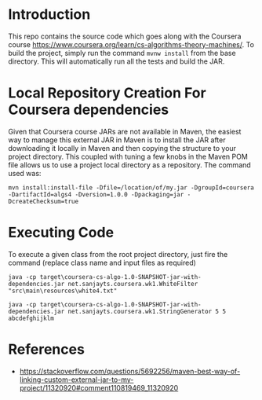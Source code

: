 # Introduction

This repo contains the source code which goes along with the Coursera course https://www.coursera.org/learn/cs-algorithms-theory-machines/. To build the project, simply run the command `mvnw install` from the base directory. This will automatically run all the tests and build the JAR. 

# Local Repository Creation For Coursera dependencies

Given that Coursera course JARs are not available in Maven, the easiest way to manage this external JAR in Maven is to install the JAR after downloading it locally in Maven and then copying the structure to your project directory. This coupled with tuning a few knobs in the Maven POM file allows us to use a project local directory as a repository. The command used was:

    mvn install:install-file -Dfile=/location/of/my.jar -DgroupId=coursera -DartifactId=algs4 -Dversion=1.0.0 -Dpackaging=jar -DcreateChecksum=true
    
# Executing Code

To execute a given class from the root project directory, just fire the command (replace class name and input files as required)

    java -cp target\coursera-cs-algo-1.0-SNAPSHOT-jar-with-dependencies.jar net.sanjayts.coursera.wk1.WhiteFilter "src\main\resources\white4.txt"
    
    java -cp target\coursera-cs-algo-1.0-SNAPSHOT-jar-with-dependencies.jar net.sanjayts.coursera.wk1.StringGenerator 5 5 abcdefghijklm
    
# References

* https://stackoverflow.com/questions/5692256/maven-best-way-of-linking-custom-external-jar-to-my-project/11320920#comment110819469_11320920

